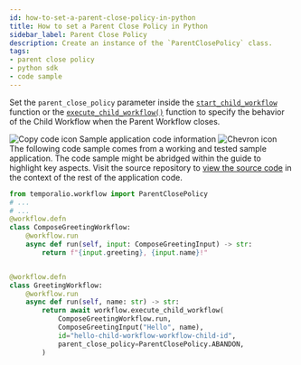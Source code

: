 ```yaml
---
id: how-to-set-a-parent-close-policy-in-python
title: How to set a Parent Close Policy in Python
sidebar_label: Parent Close Policy
description: Create an instance of the `ParentClosePolicy` class.
tags:
- parent close policy
- python sdk
- code sample
---
```


<!-- DO NOT EDIT THIS FILE DIRECTLY.
THIS FILE IS GENERATED from https://github.com/temporalio/documentation-samples-python/blob/main/your_child_workflow/your_child_workflow_dacx.py. -->

Set the `parent_close_policy` parameter inside the [`start_child_workflow`](https://python.temporal.io/temporalio.workflow.html#start_child_workflow) function or the [`execute_child_workflow()`](https://python.temporal.io/temporalio.workflow.html#execute_child_workflow) function to specify the behavior of the Child Workflow when the Parent Workflow closes.

<div class="copycode-notice-container"><div class="copycode-notice"><img data-style="copycode-icon" src="/icons/copycode.png" alt="Copy code icon" /> Sample application code information <img id="i-0aad46fc-868b-46cd-a404-82687208cf93" data-event="clickable-copycode-info" data-style="chevron-icon" src="/icons/chevron.png" alt="Chevron icon" /></div><div id="copycode-info-0aad46fc-868b-46cd-a404-82687208cf93" class="copycode-info">The following code sample comes from a working and tested sample application. The code sample might be abridged within the guide to highlight key aspects. Visit the source repository to <a href="https://github.com/temporalio/documentation-samples-python/blob/main/your_child_workflow/your_child_workflow_dacx.py">view the source code</a> in the context of the rest of the application code.</div></div>

```python
from temporalio.workflow import ParentClosePolicy
# ...
# ...
@workflow.defn
class ComposeGreetingWorkflow:
    @workflow.run
    async def run(self, input: ComposeGreetingInput) -> str:
        return f"{input.greeting}, {input.name}!"


@workflow.defn
class GreetingWorkflow:
    @workflow.run
    async def run(self, name: str) -> str:
        return await workflow.execute_child_workflow(
            ComposeGreetingWorkflow.run,
            ComposeGreetingInput("Hello", name),
            id="hello-child-workflow-workflow-child-id",
            parent_close_policy=ParentClosePolicy.ABANDON,
        )
```
